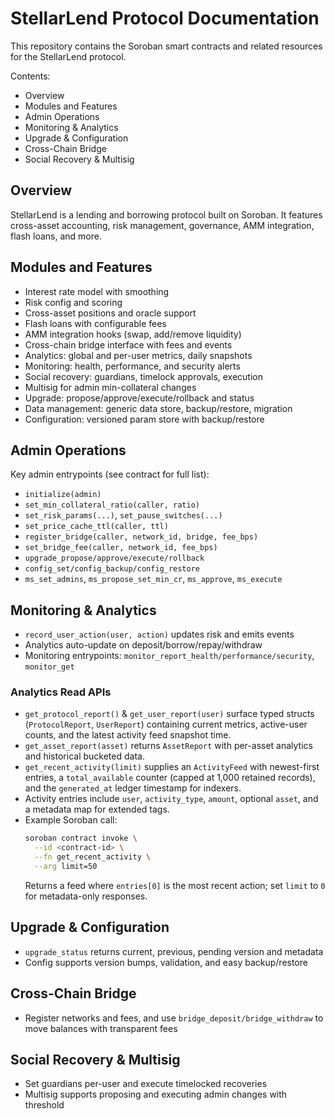 # StellarLend Protocol Documentation

This repository contains the Soroban smart contracts and related resources for the StellarLend protocol.

Contents:
- Overview
- Modules and Features
- Admin Operations
- Monitoring & Analytics
- Upgrade & Configuration
- Cross-Chain Bridge
- Social Recovery & Multisig

## Overview
StellarLend is a lending and borrowing protocol built on Soroban. It features cross-asset accounting, risk management, governance, AMM integration, flash loans, and more.

## Modules and Features
- Interest rate model with smoothing
- Risk config and scoring
- Cross-asset positions and oracle support
- Flash loans with configurable fees
- AMM integration hooks (swap, add/remove liquidity)
- Cross-chain bridge interface with fees and events
- Analytics: global and per-user metrics, daily snapshots
- Monitoring: health, performance, and security alerts
- Social recovery: guardians, timelock approvals, execution
- Multisig for admin min-collateral changes
- Upgrade: propose/approve/execute/rollback and status
- Data management: generic data store, backup/restore, migration
- Configuration: versioned param store with backup/restore

## Admin Operations
Key admin entrypoints (see contract for full list):
- `initialize(admin)`
- `set_min_collateral_ratio(caller, ratio)`
- `set_risk_params(...)`, `set_pause_switches(...)`
- `set_price_cache_ttl(caller, ttl)`
- `register_bridge(caller, network_id, bridge, fee_bps)`
- `set_bridge_fee(caller, network_id, fee_bps)`
- `upgrade_propose/approve/execute/rollback`
- `config_set/config_backup/config_restore`
- `ms_set_admins`, `ms_propose_set_min_cr`, `ms_approve`, `ms_execute`

## Monitoring & Analytics
- `record_user_action(user, action)` updates risk and emits events
- Analytics auto-update on deposit/borrow/repay/withdraw
- Monitoring entrypoints: `monitor_report_health/performance/security`, `monitor_get`

### Analytics Read APIs
- `get_protocol_report()` & `get_user_report(user)` surface typed structs (`ProtocolReport`, `UserReport`) containing
  current metrics, active-user counts, and the latest activity feed snapshot time.
- `get_asset_report(asset)` returns `AssetReport` with per-asset analytics and historical bucketed data.
- `get_recent_activity(limit)` supplies an `ActivityFeed` with newest-first entries, a `total_available` counter
  (capped at 1,000 retained records), and the `generated_at` ledger timestamp for indexers.
- Activity entries include `user`, `activity_type`, `amount`, optional `asset`, and a metadata map for extended tags.
- Example Soroban call:
  ```sh
  soroban contract invoke \
    --id <contract-id> \
    --fn get_recent_activity \
    --arg limit=50
  ```
  Returns a feed where `entries[0]` is the most recent action; set `limit` to `0` for metadata-only responses.

## Upgrade & Configuration
- `upgrade_status` returns current, previous, pending version and metadata
- Config supports version bumps, validation, and easy backup/restore

## Cross-Chain Bridge
- Register networks and fees, and use `bridge_deposit/bridge_withdraw` to move balances with transparent fees

## Social Recovery & Multisig
- Set guardians per-user and execute timelocked recoveries
- Multisig supports proposing and executing admin changes with threshold

